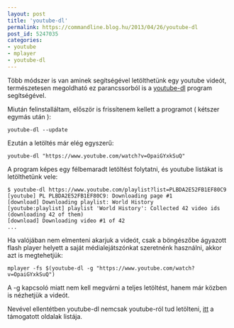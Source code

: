 ```yaml
---
layout: post
title: 'youtube-dl'
permalink: https://commandline.blog.hu/2013/04/26/youtube-dl
post_id: 5247035
categories: 
- youtube
- mplayer
- youtube-dl
---
```


Több módszer is van aminek segítségével letölthetünk egy youtube videót, természetesen megoldható ez parancssorból is a 
[youtube-dl](http://rg3.github.io/youtube-dl/) program segítségével.

Miután felinstalláltam, először is frissítenem kellett a programot ( kétszer egymás után ):

```
youtube-dl --update
```

Ezután a letöltés már elég egyszerű:

```
youtube-dl "https://www.youtube.com/watch?v=OpaiGYxkSuQ"
```

A program képes egy félbemaradt letöltést folytatni, és youtube listákat is letölthetünk vele:

```
$ youtube-dl https://www.youtube.com/playlist?list=PLBDA2E52FB1EF80C9
[youtube] PL PLBDA2E52FB1EF80C9: Downloading page #1
[download] Downloading playlist: World History
[youtube:playlist] playlist 'World History': Collected 42 video ids (downloading 42 of them)
[download] Downloading video #1 of 42
...
```



Ha valójában nem elmenteni akarjuk a videót, csak a böngészőbe ágyazott flash player helyett a saját médialejátszónkat szeretnénk használni, akkor azt is megtehetjük:

```
mplayer -fs $(youtube-dl -g "https://www.youtube.com/watch?v=OpaiGYxkSuQ")
```

A -g kapcsoló miatt nem kell megvárni a teljes letöltést, hanem már közben is nézhetjük a videót.

Nevével ellentétben youtube-dl nemcsak youtube-ról tud letölteni, 
[itt](http://rg3.github.io/youtube-dl/documentation.html#d4) a támogatott oldalak listája.